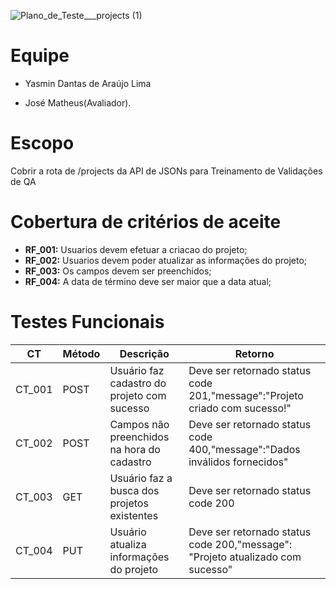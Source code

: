 ![Plano_de_Teste___projects (1)](https://github.com/NimsayS/Projeto-de-teste-com-Treinamento-de-Validacoes-de-QA/assets/104380424/61a1c33f-f011-4069-9bdd-f19978103436)
# Equipe

- Yasmin Dantas de Araújo Lima

- José Matheus(Avaliador).



# Escopo

Cobrir a rota de /projects da  API de JSONs para Treinamento de Validações de QA



# Cobertura de critérios  de aceite

- **RF_001:** Usuarios devem efetuar a criacao do projeto;
- **RF_002:** Usuarios devem poder atualizar as informações do projeto;
- **RF_003:** Os campos devem ser preenchidos;
- **RF_004:** A data de término deve ser maior que a data atual;




# Testes Funcionais 


| CT     | Método | Descrição| Retorno|
|--------|--------|--------|--------|
| CT_001 | POST   | Usuário faz cadastro do projeto com sucesso | Deve ser retornado status code 201,"message":"Projeto criado com sucesso!" |
| CT_002 | POST   | Campos não preenchidos na hora do cadastro | Deve ser retornado status code 400,"message":"Dados inválidos fornecidos" |
| CT_003 | GET   | Usuário faz a busca dos projetos existentes | Deve ser retornado status code 200 |
| CT_004 | PUT   | Usuário atualiza informações do projeto | Deve ser retornado status code 200,"message": "Projeto atualizado com sucesso" |
